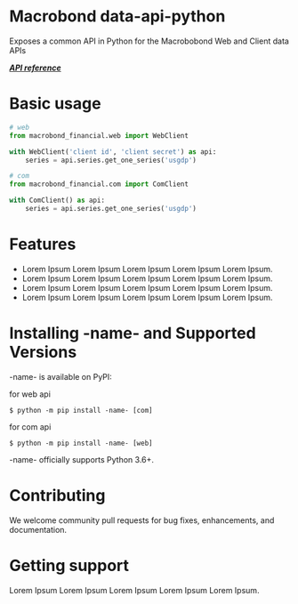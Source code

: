 # Macrobond data-api-python

Exposes a common API in Python for the Macrobobond Web and Client data APIs

[***API reference***](https://macrobond.github.io/data-api-python/docs/macrobond_financial/)

# Basic usage
```python
# web
from macrobond_financial.web import WebClient

with WebClient('client id', 'client secret') as api:
    series = api.series.get_one_series('usgdp')

# com
from macrobond_financial.com import ComClient

with ComClient() as api:
    series = api.series.get_one_series('usgdp')
```

# Features
* Lorem Ipsum Lorem Ipsum Lorem Ipsum Lorem Ipsum Lorem Ipsum.
* Lorem Ipsum Lorem Ipsum Lorem Ipsum Lorem Ipsum Lorem Ipsum.
* Lorem Ipsum Lorem Ipsum Lorem Ipsum Lorem Ipsum Lorem Ipsum.
* Lorem Ipsum Lorem Ipsum Lorem Ipsum Lorem Ipsum Lorem Ipsum.

# Installing -name- and Supported Versions
-name- is available on PyPI:

for web api
```console
$ python -m pip install -name- [com]
```
for com api
```console
$ python -m pip install -name- [web]
```

-name- officially supports Python 3.6+.

# Contributing
We welcome community pull requests for bug fixes, enhancements, and documentation.

# Getting support
Lorem Ipsum Lorem Ipsum Lorem Ipsum Lorem Ipsum Lorem Ipsum.
